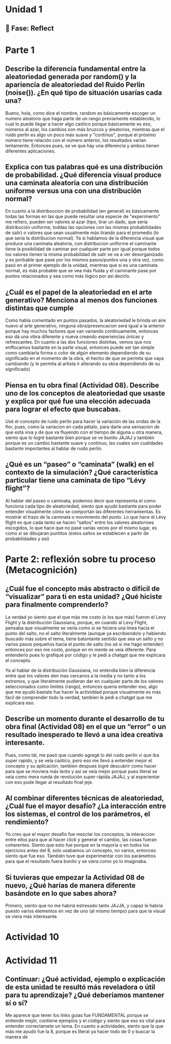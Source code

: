 # Unidad 1

## 🤔 Fase: Reflect

# Parte 1

## Describe la diferencia fundamental entre la aleatoriedad generada por random() y la apariencia de aleatoriedad del Ruido Perlin (noise()). ¿En qué tipo de situación usarías cada una?

Bueno, hola, como dice el nombre, random es básicamente escoger un numero aleatorio que haga parte de un rango previamente establecido, lo cual lo puede llegar a hacer algo caótico porque básicamente es eso, números al azar, los cambios son más bruzcos y aleatorios, mientras que el ruido perlin es algo un poco más suave y "continuo", porque el próximo número tiene relación con el número anterior, los resultados varían lentamente. Entonces pues, se ve que hay una diferencia y ambos tienen diferentes aplicaciones.

## Explica con tus palabras qué es una distribución de probabilidad. ¿Qué diferencia visual produce una caminata aleatoria con una distribución uniforme versus una con una distribución normal?

En cuanto a la distribuccion de probabilidad (en general) es básicamente todas las formas en las que puede resultar una especie de "experimento" me refiero, pueden ser valores al azar (tipo, tirar un dado, que sería distribución uniforme, toddas las opciones con las mismas probabilidades de salir) o valores que sean usualmente más tirando para el promedio (lo que sería la distribucion normal).
Ya si hablamos de la diferencia visual que produce una caminata aleatoria, con distribucion uniforme el caminante tiene la posibilidad de caminar por cualquier parte por igual porque todos los valores tienen la misma probabilidad de salir se va a ver desorganizado y es porbable que pase por los mismos pasos/puntos una y otra vez, como pasó en el primer ejemplo de la unidad, mientras que si es una caminata normal, es más probable que se vea más fluida y el caminante pase por puntos relacionados y sea como más lógico por asi decirlo.

## ¿Cuál es el papel de la aleatoriedad en el arte generativo? Menciona al menos dos funciones distintas que cumple

Como había comentado en puntos pasados, la aleatoriedad le brinda un aire nuevo al arte generativo, ninguna obra/presencacion será igual a la anterior porque hay muchos factores que van variando continuamente, entonces eso dá una vibra diferente y nueva creando experiencias únicas y refrescantes. En cuanto a las dos funciones distintas, vemos que nos enffocamos bastante en la parte visual, entonces puede ser tan simple como cambiarla forma o color de algún elemento dependiendo de su significado en el momento de la obra, el hecho de que se permita que vaya cambiando (y le permita al artista ir alterando su obra dependiendo de su significado)

## Piensa en tu obra final (Actividad 08). Describe uno de los conceptos de aleatoriedad que usaste y explica por qué fue una elección adecuada para lograr el efecto que buscabas.

Usé el concepto de ruido perlin para hacer la variación de las ondas de la flor, pues, como la variacion en cada pétalo, para darle una sensacion de que está viva y de que va fluyendo con el tiempo de alguna u otra manera, siento que lo logré bastante bien porque se ve bonito JAJAJ y también porque es un cambio bastante suave y continuo, las cuales son cualidades bastante importantes al hablar de ruido perlin.

## ¿Qué es un “paseo” o “caminata” (walk) en el contexto de la simulación? ¿Qué característica particular tiene una caminata de tipo “Lévy flight”?

Al hablar del paseo o caminata, podemos decir que representa el como funciona cada tipo de aleatoriedad, siento que ayudó bastante para poder entender visualmente cómo se comportan las diferentes herramientas. Es mostrár el trazo de la caminata o movimiento del punto. Lo que hace el Lévy flight es que cada tanto se hacen "saltos" entre los valores aleatorioes escogidos, lo que hace que no pasé varias veces por el mismo lugar, es como si se dibujaran puntitos (estos saltos se establecen a partir de probabilidades y así)


# Parte 2: reflexión sobre tu proceso (Metacognición)

## ¿Cuál fue el concepto más abstracto o difícil de “visualizar” para ti en esta unidad? ¿Qué hiciste para finalmente comprenderlo?
La verdad yo siento que el que más me costo (o los que más) fueron el Levy Flight y la distribución Gaussiana, porque, en cuando al Levy Flight, pensaba que visualmente se vería como si se hiciera una linea hacia el punto del salto, no el salto literalmente (aunque ya escribiendolo y habiendo buscado más sobre el tema, tiene batsntante sentido que sea un salto y no varios pasos pequeños hacia el punto de salto (no sé si me hago entender) entonces  por eso me costó, porque en mi mente se veía diferente. Para entenderlo pues lo grafiqué por código y le pedí a chatgpt que me explicara el concepto. 

Ya al hablar de la distribución Gaussiana, no entendia bien la diferencia entre que los valores den mas cercanos a la media y no tanto a los extremos, y que literalmente pudieran dar en cualquier parte de los valores seleccionados como limites (rango), entonces quería entender eso, algo que me ayudó bastate fue hacer la actividdad porque visualmente es más facil de comprender todo la verdad, tambien le pedi a chatgpt que me explicara eso.

## Describe un momento durante el desarrollo de tu obra final (Actividad 08) en el que un “error” o un resultado inesperado te llevó a una idea creativa interesante.
Pues, como tál, me pasó que cuando agregé lo del ruido perlin vi que iba super rapido, y se veía caótico, pero eso me llevó a entender mejor el concepto y su aplicación, tambien despues logré descubrir como hacer para que se moviera más lento y asi se veía mejor porque pues literal se veía como mera rueda de revolución super rápida JAJAJ, y al experientar con eso pude llegar al resultado final jeje.

## Al combinar diferentes técnicas de aleatoriedad, ¿Cuál fue el mayor desafío? ¿La interacción entre los sistemas, el control de los parámetros, el rendimiento?
Yo creo que el mayor desafío fue mezclar los conceptos, la interaccion entre ellos para que al hacer click y generar el cambio, las cosas fueran coherentes. Siento que esto fue porque en la mayoría o en todos los ejercicios antes del 8, solo usabamos un concepto, no varios, entonces siento que fue eso. También tuve que experimentar con los parámetros para  que el resultado fuera bonito y se viera como yo lo imaginaba.

## Si tuvieras que empezar la Actividad 08 de nuevo, ¿Qué harías de manera diferente basándote en lo que sabes ahora?
Primero, siento que no me habría estresado tanto JAJJA, y capaz le habría puesto varios elementos en vez de uno (al mismo tiempo) para que la visual se viera más interesante.

# Actividad 10


# Actividad 11

## Continuar: ¿Qué actividad, ejemplo o explicación de esta unidad te resultó más reveladora o útil para tu aprendizaje? ¿Qué deberíamos mantener sí o sí?

Me aparece que tener los links guias fue FUNDAMENTAL porque se entiende mejór, contiene ejemplos y el código y siento que eso es vital para entender correctamete un tema.  En cuanto a actividades, siento que la que más me ayudó fue la 8, porque es literal ya hacer todo de 0 y buscar la manera de 



